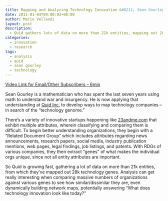 ```yaml
---
title: Mapping and Analyzing Technology Innovation &#8211; Sean Gourley, Quid
date: 2011-01-04T09:00:03+00:00
author: Mario Vellandi
layout: post
description:
  - Quid gathers lots of data on more than 21k entities, mapping out 28k technology genes. Analysis can get really interesting when comparing massive numbers.
categories:
  - innovation
  - research
tags:
  - analysis
  - quid
  - sean gourley
  - technology
---
```

[Video Link for Email/Other Subscribers &#8211; 6min](http://vimeo.com/16398684)

Sean Gourley is a mathematician who has spent the last seven years using math to understand war and insurgency. He is now applying that understanding at [Quid Inc.](http://quid.com/) to develop ways to map technology companies – in search of the “technology genome.”

There&#8217;s a variety of innovative startups happening like [23andme.com](https://www.23andme.com/) that exhibit multiple attributes, wherein classifying and comparing them is difficult. To begin better understanding organizations, they begin with a &#8220;Related Document Group&#8221; which includes attributes regarding news announcements, research papers, social media, industry publication mentions, web pages, legal findings, job listings, and patents. With RDGs of various companies, they then extract &#8220;genes&#8221; of what makes the individual orgs unique, since not all entity attributes are important.

So Quid is growing fast, gathering a lot of data on more than 21k entities, from which they&#8217;ve mapped out 28k technology genes. Analysis can get really interesting when comparing massive numbers of organizations against various genes to see how similar/dissimilar they are, even dynamically building network maps, potentially answering &#8220;What does technology innovation look like today?&#8221;
